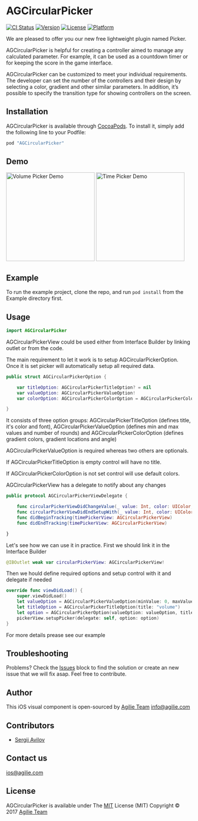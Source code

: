 # AGCircularPicker

[![CI Status](http://img.shields.io/travis/savilov/AGCircularPicker.svg?style=flat)](https://travis-ci.org/savilov/AGCircularPicker)
[![Version](https://img.shields.io/cocoapods/v/AGCircularPicker.svg?style=flat)](http://cocoapods.org/pods/AGCircularPicker)
[![License](https://img.shields.io/cocoapods/l/AGCircularPicker.svg?style=flat)](http://cocoapods.org/pods/AGCircularPicker)
[![Platform](https://img.shields.io/cocoapods/p/AGCircularPicker.svg?style=flat)](http://cocoapods.org/pods/AGCircularPicker)

We are pleased to offer you our new free lightweight plugin named Picker.

AGCircularPicker is helpful for creating a controller aimed to manage any calculated parameter. For example, it can be used as a countdown timer or for keeping the score in the game interface.

AGCircularPicker can be customized to meet your individual requirements. The developer can set the number of the controllers and their design by selecting a color, gradient and other similar parameters. In addition, it’s possible to specify the transition type for showing controllers on the screen.

## Installation

AGCircularPicker is available through [CocoaPods](http://cocoapods.org). To install
it, simply add the following line to your Podfile:

```ruby
pod "AGCircularPicker"
```

## Demo

<img src="https://j.gifs.com/1jJy8m.gif" alt="Volume Picker Demo" width="240"> <img src="https://j.gifs.com/58NDNK.gif" alt="Time Picker Demo" width="240">

## Example

To run the example project, clone the repo, and run `pod install` from the Example directory first.

## Usage

```swift
import AGCircularPicker
```

AGCircularPickerView could be used either from Interface Builder by linking outlet or from the code.

The main requirement to let it work is to setup AGCircularPickerOption. Once it is set picker will automatically setup all required data.

```swift
public struct AGCircularPickerOption {

    var titleOption: AGCircularPickerTitleOption? = nil
    var valueOption: AGCircularPickerValueOption!
    var colorOption: AGCircularPickerColorOption = AGCircularPickerColorOption()

}
```

It consists of three option groups: AGCircularPickerTitleOption (defines title, it's color and font), AGCircularPickerValueOption (defines min and max values and number of rounds) and AGCircularPickerColorOption (defines gradient colors, gradient locations and angle)

AGCircularPickerValueOption is required whereas two others are optionals.

If AGCircularPickerTitleOption is empty control will have no title.

If AGCircularPickerColorOption is not set control will use default colors.

AGCircularPickerView has a delegate to notify about any changes 

```swift
public protocol AGCircularPickerViewDelegate {

    func circularPickerViewDidChangeValue(_ value: Int, color: UIColor, index: Int)
    func circularPickerViewDidEndSetupWith(_ value: Int, color: UIColor, index: Int)
    func didBeginTracking(timePickerView: AGCircularPickerView)
    func didEndTracking(timePickerView: AGCircularPickerView)

}
```

Let's see how we can use it in practice. First we should link it in the Interface Builder

```swift
@IBOutlet weak var circularPickerView: AGCircularPickerView!
```

Then we hould define required options and setup control with it and delegate if needed

```swift
override func viewDidLoad() {
    super.viewDidLoad()
    let valueOption = AGCircularPickerValueOption(minValue: 0, maxValue: 100)
    let titleOption = AGCircularPickerTitleOption(title: "volume")
    let option = AGCircularPickerOption(valueOption: valueOption, titleOption: titleOption)
    pickerView.setupPicker(delegate: self, option: option)
}
```

For more details prease see our example

## Troubleshooting
Problems? Check the [Issues](https://github.com/agilie/AGCircularPicker/issues) block
to find the solution or create an new issue that we will fix asap. Feel free to contribute.


## Author
This iOS visual component is open-sourced by [Agilie Team](https://www.agilie.com) <info@agilie.com>


## Contributors
- [Sergii Avilov](https://github.com/savilov)


## Contact us
<ios@agilie.com>

## License

AGCircularPicker is available under
The [MIT](LICENSE.md) License (MIT) Copyright © 2017 [Agilie Team](https://www.agilie.com)

